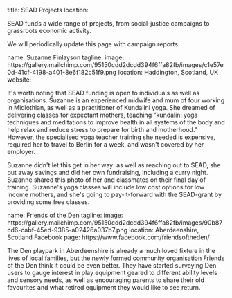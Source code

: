 title: SEAD Projects
location: 

<div class="container">

SEAD funds a wide range of projects, from social-justice campaigns to grassroots economic activity.

We will periodically update this page with campaign reports.

<foreach file dir="." >
<section src='$file'></section>
</foreach>


<section src='project2.html'>
name: Suzanne Finlayson
tagline: 
image: https://gallery.mailchimp.com/95150cdd2dcdd394f6ffa82fb/images/c1e57e0d-41cf-4198-a401-8e6f182c51f9.png
location: Haddington, Scotland, UK
website: 

It's worth noting that SEAD funding is open to individuals as well as organisations. Suzanne is an experienced midwife and mum of four working in Midlothian, as well as a practitioner of Kundalini yoga. She dreamed of delivering classes for expectant mothers, teaching "kundalini yoga techniques and meditations to improve health in all systems of the body and help relax and reduce stress to prepare for birth and motherhood." However, the specialised yoga teacher training she needed is expensive, required her to travel to Berlin for a week, and wasn't covered by her employer.

Suzanne didn't let this get in her way: as well as reaching out to SEAD, she put away savings and did her own fundraising, including a curry night. Suzanne shared this photo of her and classmates on their final day of training. Suzanne's yoga classes will include low cost options for low income mothers, and she's going to pay-it-forward with the SEAD-grant by providing some free classes.


</section>



<section src='project2.html'>
name: Friends of the Den
tagline: 
image: https://gallery.mailchimp.com/95150cdd2dcdd394f6ffa82fb/images/90b87cd6-cabf-45ed-9385-a02426a037b7.png
location: Aberdeenshire, Scotland
Facebook page: https://www.facebook.com/friendsoftheden/

The Den playpark in Aberdeenshire is already a much loved fixture in the lives of local families, but the newly formed community organisation Friends of the Den think it could be even better. They have started surveying Den users to gauge interest in play equipment geared to different ability levels and sensory needs, as well as encouraging parents to share their old favourites and what retired equipment they would like to see return.

</section>

</div>